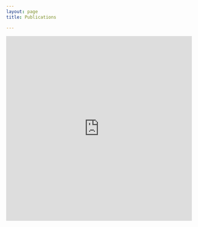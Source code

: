 ```yaml
---
layout: page
title: Publications

---
```


<p><iframe src="https://biblio.ugent.be/person/001997304869?embed=1" width="100%" height="500" frameborder="0"></iframe></p>
